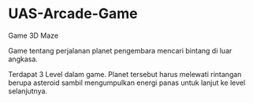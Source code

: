 # UAS-Arcade-Game

Game 3D Maze 

Game tentang perjalanan planet pengembara mencari bintang di luar angkasa.

Terdapat 3 Level dalam game. 
Planet tersebut harus melewati rintangan berupa asteroid sambil mengumpulkan energi panas untuk lanjut ke level selanjutnya.
